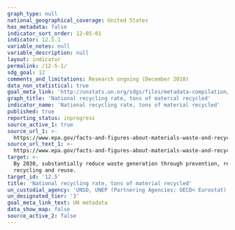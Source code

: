 ```yaml
---
graph_type: null
national_geographical_coverage: United States
has_metadata: false
indicator_sort_order: 12-05-01
indicator: 12.5.1
variable_notes: null
variable_description: null
layout: indicator
permalink: /12-5-1/
sdg_goal: 12
comments_and_limitations: Research ongoing (December 2018)
data_non_statistical: true
goal_meta_link: 'http://unstats.un.org/sdgs/files/metadata-compilation/Metadata-Goal-12.pdf'
graph_title: 'National recycling rate, tons of material recycled'
indicator_name: 'National recycling rate, tons of material recycled'
published: true
reporting_status: inprogress
source_active_1: true
source_url_1: >-
  https://www.epa.gov/facts-and-figures-about-materials-waste-and-recycling/advancing-sustainable-materials-management
source_url_text_1: >-
  https://www.epa.gov/facts-and-figures-about-materials-waste-and-recycling/advancing-sustainable-materials-management
target: >-
  By 2030, substantially reduce waste generation through prevention, reduction,
  recycling and reuse.
target_id: '12.5'
title: 'National recycling rate, tons of material recycled'
un_custodial_agency: 'UNSD, UNEP (Partnering Agencies: OECD< Eurostat)'
un_designated_tier: '3'
goal_meta_link_text: UN metadata
data_show_map: false
source_active_2: false
---
```

